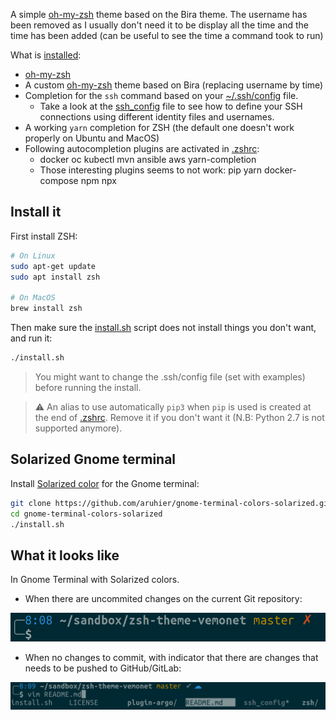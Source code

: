A simple [oh-my-zsh](https://ohmyz.sh/) theme based on the Bira theme. The username has been removed as I usually don't need it to be display all the time and the time has been added (can be useful to see the time a command took to run)

What is [installed](https://github.com/vemonet/zsh-theme-vemonet/blob/master/install.sh):

* [oh-my-zsh](https://ohmyz.sh/)
* A custom [oh-my-zsh](https://ohmyz.sh/) theme based on Bira (replacing username by time)
* Completion for the `ssh` command based on your [~/.ssh/config](https://github.com/vemonet/zsh-theme-vemonet/blob/master/ssh_config) file. 
  * Take a look at the [ssh_config](https://github.com/vemonet/zsh-theme-vemonet/blob/master/ssh_config) file to see how to define your SSH connections using different identity files and usernames.
* A working `yarn` completion for ZSH (the default one doesn't work properly on Ubuntu and MacOS)
* Following autocompletion plugins are activated in [.zshrc](https://github.com/vemonet/zsh-theme-vemonet/blob/master/zsh/.zshrc#L22): 
  * docker oc kubectl mvn ansible aws yarn-completion
  * Those interesting plugins seems to not work: pip yarn docker-compose npm npx 

## Install it

First install ZSH:

```bash
# On Linux
sudo apt-get update
sudo apt install zsh

# On MacOS
brew install zsh
```

Then make sure the [install.sh](https://github.com/vemonet/zsh-theme-vemonet/blob/master/install.sh) script does not install things you don't want, and run it:

```bash
./install.sh
```

> You might want to change the .ssh/config file (set with examples) before running the install. 

> ⚠️ An alias to use automatically `pip3` when `pip` is used is created at the end of [.zshrc](https://github.com/vemonet/zsh-theme-vemonet/blob/master/zsh/.zshrc). Remove it if you don't want it (N.B: Python 2.7 is not supported anymore).

## Solarized Gnome terminal

Install [Solarized color](https://github.com/aruhier/gnome-terminal-colors-solarized) for the Gnome terminal:

```bash
git clone https://github.com/aruhier/gnome-terminal-colors-solarized.git
cd gnome-terminal-colors-solarized
./install.sh
```

## What it looks like

In Gnome Terminal with Solarized colors.

* When there are uncommited changes on the current Git repository:

![screenshot commited](resources/screenshot_uncommited.png)

* When no changes to commit, with indicator that there are changes that needs to be pushed to GitHub/GitLab:

![screenshot commited](resources/screenshot_commited.png)